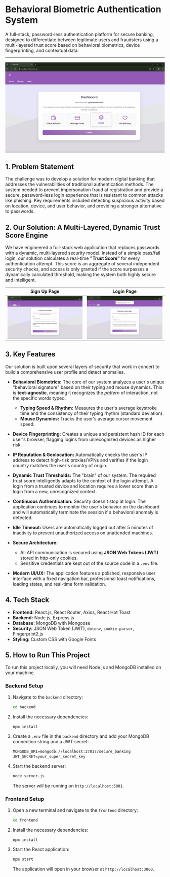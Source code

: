 # Behavioral Biometric Authentication System

A full-stack, password-less authentication platform for secure banking, designed to differentiate between legitimate users and fraudsters using a multi-layered trust score based on behavioral biometrics, device fingerprinting, and contextual data.

---

![Project Showcase](./assets/Dashboard.png)

## 1. Problem Statement

The challenge was to develop a solution for modern digital banking that addresses the vulnerabilities of traditional authentication methods. The system needed to prevent impersonation fraud at registration and provide a secure, password-less login experience that is resistant to common attacks like phishing. Key requirements included detecting suspicious activity based on location, device, and user behavior, and providing a stronger alternative to passwords.

## 2. Our Solution: A Multi-Layered, Dynamic Trust Score Engine

We have engineered a full-stack web application that replaces passwords with a dynamic, multi-layered security model. Instead of a simple pass/fail login, our solution calculates a real-time **"Trust Score"** for every authentication attempt. This score is an aggregate of several independent security checks, and access is only granted if the score surpasses a dynamically calculated threshold, making the system both highly secure and intelligent.





| Sign Up Page | Login Page |
| :---: | :---: |
| ![Sign Up Page](./assets/SignUp.png) | ![Login Page](./assets/Login.png) |

## 3. Key Features

Our solution is built upon several layers of security that work in concert to build a comprehensive user profile and detect anomalies.

* **Behavioral Biometrics:** The core of our system analyzes a user's unique "behavioral signature" based on their typing and mouse dynamics. This is **text-agnostic**, meaning it recognizes the *pattern* of interaction, not the specific words typed.
    * **Typing Speed & Rhythm:** Measures the user's average keystroke time and the consistency of their typing rhythm (standard deviation).
    * **Mouse Dynamics:** Tracks the user's average cursor movement speed.

* **Device Fingerprinting:** Creates a unique and persistent hash ID for each user's browser, flagging logins from unrecognized devices as higher risk.

* **IP Reputation & Geolocation:** Automatically checks the user's IP address to detect high-risk proxies/VPNs and verifies if the login country matches the user's country of origin.

* **Dynamic Trust Thresholds:** The "brain" of our system. The required trust score intelligently adapts to the context of the login attempt. A login from a trusted device and location requires a lower score than a login from a new, unrecognized context.

* **Continuous Authentication:** Security doesn't stop at login. The application continues to monitor the user's behavior on the dashboard and will automatically terminate the session if a behavioral anomaly is detected.

* **Idle Timeout:** Users are automatically logged out after 5 minutes of inactivity to prevent unauthorized access on unattended machines.

* **Secure Architecture:**
    * All API communication is secured using **JSON Web Tokens (JWT)** stored in http-only cookies.
    * Sensitive credentials are kept out of the source code in a `.env` file.

* **Modern UI/UX:** The application features a polished, responsive user interface with a fixed navigation bar, professional toast notifications, loading states, and real-time form validation.

## 4. Tech Stack

* **Frontend:** React.js, React Router, Axios, React Hot Toast
* **Backend:** Node.js, Express.js
* **Database:** MongoDB with Mongoose
* **Security:** JSON Web Token (JWT), `dotenv`, `cookie-parser`, Fingerprint2.js
* **Styling:** Custom CSS with Google Fonts

## 5. How to Run This Project

To run this project locally, you will need Node.js and MongoDB installed on your machine.

### Backend Setup

1.  Navigate to the `backend` directory:
    ```bash
    cd backend
    ```
2.  Install the necessary dependencies:
    ```bash
    npm install
    ```
3.  Create a `.env` file in the `backend` directory and add your MongoDB connection string and a JWT secret:
    ```
    MONGODB_URI=mongodb://localhost:27017/secure_banking
    JWT_SECRET=your_super_secret_key
    ```
4.  Start the backend server:
    ```bash
    node server.js
    ```
    The server will be running on `http://localhost:5001`.

### Frontend Setup

1.  Open a new terminal and navigate to the `frontend` directory:
    ```bash
    cd frontend
    ```
2.  Install the necessary dependencies:
    ```bash
    npm install
    ```
3.  Start the React application:
    ```bash
    npm start
    ```
    The application will open in your browser at `http://localhost:3000`.

